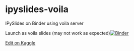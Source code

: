 # ipyslides-voila
IPySlides on Binder using voila server

Launch as voila slides (may not work as expected)[![Binder](https://mybinder.org/badge_logo.svg)](https://mybinder.org/v2/gh/massgh/ipyslides-voila/HEAD?urlpath=voila%2Frender%2Fnotebooks%2Fipyslides-0-2-0.ipynb)

[Edit on Kaggle](https://www.kaggle.com/massgh/ipyslides-0-7)


